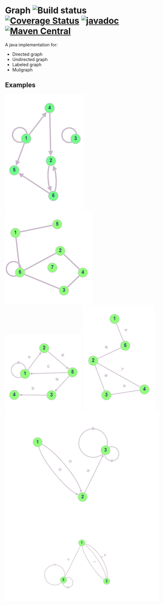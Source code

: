 
# Graph ![Build status](https://github.com/AlessandroPaparella/graph/actions/workflows/maven.yml/badge.svg) [![Coverage Status](https://coveralls.io/repos/github/AlessandroPaparella/graph/badge.svg?branch=master)](https://coveralls.io/github/AlessandroPaparella/graph?branch=master) [![javadoc](https://javadoc.io/badge2/io.github.alessandropaparella/graph/javadoc.svg)](https://javadoc.io/doc/io.github.alessandropaparella/graph) [![Maven Central](https://img.shields.io/maven-central/v/io.github.alessandropaparella/graph.svg?label=Maven%20Central)](https://search.maven.org/search?q=g:%22io.github.alessandropaparella%22%20AND%20a:%22graph%22)
A java implementation for:
- Directed graph
- Undirected graph
- Labeled graph
- Muligraph

## Examples

![Directed](./img/generic_dir.png)
![Undirected](./img/generic_undir.png)
![Directed labeled](./img/labeled_dir.png)
![Undirected labeled](./img/labeled_undir.png)
![Directed multigraph](./img/multigraph_dir.png)
![Undirected multigraph](./img/multigraph_undir.png)
